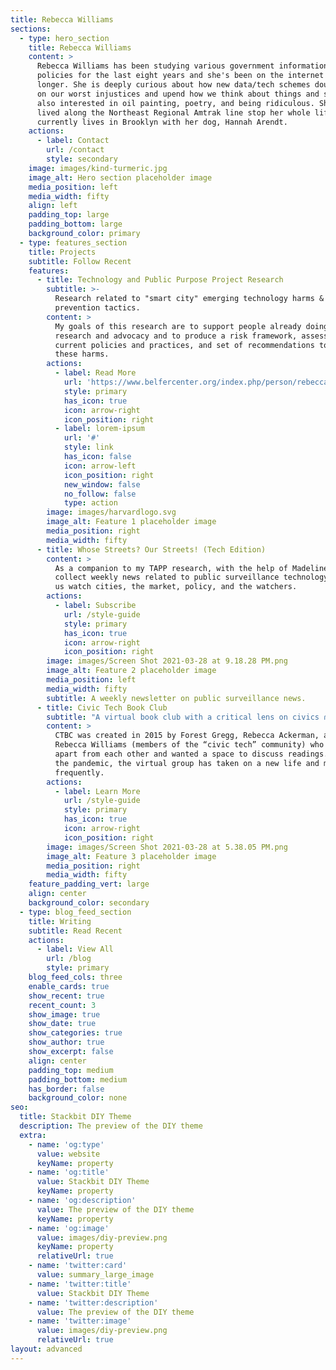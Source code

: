 ```yaml
---
title: Rebecca Williams
sections:
  - type: hero_section
    title: Rebecca Williams
    content: >
      Rebecca Williams has been studying various government information access
      policies for the last eight years and she's been on the internet for much
      longer. She is deeply curious about how new data/tech schemes double down
      on our worst injustices and upend how we think about things and she is
      also interested in oil painting, poetry, and being ridiculous. She has
      lived along the Northeast Regional Amtrak line stop her whole life and
      currently lives in Brooklyn with her dog, Hannah Arendt.
    actions:
      - label: Contact
        url: /contact
        style: secondary
    image: images/kind-turmeric.jpg
    image_alt: Hero section placeholder image
    media_position: left
    media_width: fifty
    align: left
    padding_top: large
    padding_bottom: large
    background_color: primary
  - type: features_section
    title: Projects
    subtitle: Follow Recent
    features:
      - title: Technology and Public Purpose Project Research
        subtitle: >-
          Research related to "smart city" emerging technology harms &
          prevention tactics.
        content: >
          My goals of this research are to support people already doing related
          research and advocacy and to produce a risk framework, assessment of
          current policies and practices, and set of recommendations to prevent
          these harms.
        actions:
          - label: Read More
            url: 'https://www.belfercenter.org/index.php/person/rebecca-williams'
            style: primary
            has_icon: true
            icon: arrow-right
            icon_position: right
          - label: lorem-ipsum
            url: '#'
            style: link
            has_icon: false
            icon: arrow-left
            icon_position: right
            new_window: false
            no_follow: false
            type: action
        image: images/harvardlogo.svg
        image_alt: Feature 1 placeholder image
        media_position: right
        media_width: fifty
      - title: Whose Streets? Our Streets! (Tech Edition)
        content: >
          As a companion to my TAPP research, with the help of Madeline Smith, I
          collect weekly news related to public surveillance technology. Watch
          us watch cities, the market, policy, and the watchers.
        actions:
          - label: Subscribe
            url: /style-guide
            style: primary
            has_icon: true
            icon: arrow-right
            icon_position: right
        image: images/Screen Shot 2021-03-28 at 9.18.28 PM.png
        image_alt: Feature 2 placeholder image
        media_position: left
        media_width: fifty
        subtitle: A weekly newsletter on public surveillance news.
      - title: Civic Tech Book Club
        subtitle: "A virtual book club with a critical lens on civics ∩\_ technology."
        content: >
          CTBC was created in 2015 by Forest Gregg, Rebecca Ackerman, and
          Rebecca Williams (members of the “civic tech” community) who lived far
          apart from each other and wanted a space to discuss readings. Since
          the pandemic, the virtual group has taken on a new life and meets more
          frequently.
        actions:
          - label: Learn More
            url: /style-guide
            style: primary
            has_icon: true
            icon: arrow-right
            icon_position: right
        image: images/Screen Shot 2021-03-28 at 5.38.05 PM.png
        image_alt: Feature 3 placeholder image
        media_position: right
        media_width: fifty
    feature_padding_vert: large
    align: center
    background_color: secondary
  - type: blog_feed_section
    title: Writing
    subtitle: Read Recent
    actions:
      - label: View All
        url: /blog
        style: primary
    blog_feed_cols: three
    enable_cards: true
    show_recent: true
    recent_count: 3
    show_image: true
    show_date: true
    show_categories: true
    show_author: true
    show_excerpt: false
    align: center
    padding_top: medium
    padding_bottom: medium
    has_border: false
    background_color: none
seo:
  title: Stackbit DIY Theme
  description: The preview of the DIY theme
  extra:
    - name: 'og:type'
      value: website
      keyName: property
    - name: 'og:title'
      value: Stackbit DIY Theme
      keyName: property
    - name: 'og:description'
      value: The preview of the DIY theme
      keyName: property
    - name: 'og:image'
      value: images/diy-preview.png
      keyName: property
      relativeUrl: true
    - name: 'twitter:card'
      value: summary_large_image
    - name: 'twitter:title'
      value: Stackbit DIY Theme
    - name: 'twitter:description'
      value: The preview of the DIY theme
    - name: 'twitter:image'
      value: images/diy-preview.png
      relativeUrl: true
layout: advanced
---
```

